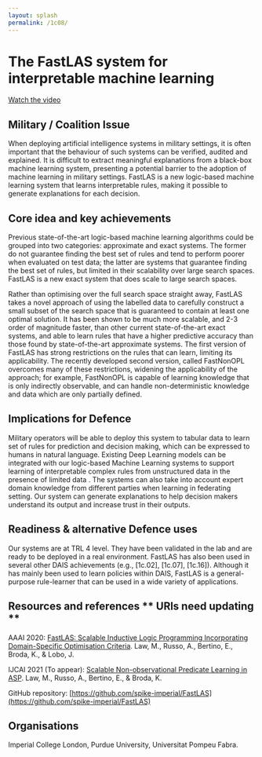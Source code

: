 ```yaml
---
layout: splash
permalink: /1c08/
---
```


# The FastLAS system for interpretable machine learning

[Watch the video](https://ibm.box.com/s/47s74donw6lf36zjsiv55304mjjgwxqh)

## Military / Coalition Issue
When deploying artificial intelligence systems in military settings, it is often important that the behaviour of such systems can be verified, audited and explained. It is difficult to extract meaningful explanations from a black-box machine learning system, presenting a potential barrier to the adoption of machine learning in military settings. FastLAS is a new logic-based machine learning system that learns interpretable rules, making it possible to generate explanations for each decision.

## Core idea and key achievements
Previous state-of-the-art logic-based machine learning algorithms could be grouped into two categories: approximate and exact systems. The former do not guarantee finding the best set of rules and tend to perform poorer when evaluated on test data; the latter are systems that guarantee finding the best set of rules, but limited in their scalability over large search spaces. FastLAS is a new exact system that does scale to large search spaces.

Rather than optimising over the full search space straight away, FastLAS takes a novel approach of using the labelled data to carefully construct a small subset of the search space that is guaranteed to contain at least one optimal solution. It has been shown to be much more scalable, and 2-3 order of magnitude faster, than other current state-of-the-art exact systems, and able to learn rules that have a higher predictive accuracy than those found by state-of-the-art approximate systems. The first version of FastLAS has strong restrictions on the rules that can learn, limiting its applicability. The recently developed  second version, called FastNonOPL overcomes many of these restrictions, widening the applicability of the approach; for example, FastNonOPL is capable of learning knowledge that is only indirectly observable, and can handle non-deterministic knowledge and data which are only partially defined.


## Implications for Defence
Military operators will be able to deploy this system to tabular data to learn set of rules for prediction and decision making, which can be expressed to humans in natural language. Existing Deep Learning models can be integrated with our logic-based Machine Learning systems to support learning of interpretable complex rules from unstructured data in the presence of limited data . The systems can also take into account expert domain knowledge from different parties when learning in federating setting. Our system can generate explanations to help decision makers understand its output and increase trust in their outputs.

## Readiness & alternative Defence uses
Our systems are at TRL 4 level. They have been validated in the lab and are ready to be deployed in a real environment. FastLAS has also been used in several other DAIS achievements (e.g., [1c.02], [1c.07], [1c.16]). Although it has mainly been used to learn policies within DAIS, FastLAS is a general-purpose rule-learner that can be used in a wide variety of applications.  

<!-- ![image info](/dais/achievements/images/1a02_figure1.jpg) -->

## Resources and references  ** URls need updating **
AAAI 2020: [FastLAS: Scalable Inductive Logic Programming Incorporating Domain-Specific Optimisation Criteria](https://dais-ita.org/node/4590). Law, M., Russo, A., Bertino, E., Broda, K., & Lobo, J.

IJCAI 2021 (To appear): [Scalable Non-observational Predicate Learning in ASP](https://dais-ita.org/node/5766). Law, M., Russo, A., Bertino, E., & Broda, K.

GitHub repository: [https://github.com/spike-imperial/FastLAS](https://github.com/spike-imperial/FastLAS)


## Organisations
Imperial College London, Purdue University, Universitat Pompeu Fabra.
